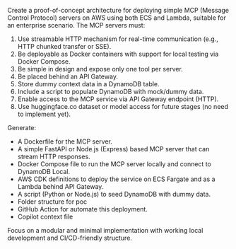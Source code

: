 Create a proof-of-concept architecture for deploying simple MCP (Message Control Protocol) servers on AWS using both ECS and Lambda, suitable for an enterprise scenario. The MCP servers must:

1. Use streamable HTTP mechanism for real-time communication (e.g., HTTP chunked transfer or SSE).
2. Be deployable as Docker containers with support for local testing via Docker Compose.
3. Be simple in design and expose only one tool per server.
4. Be placed behind an API Gateway.
5. Store dummy context data in a DynamoDB table.
6. Include a script to populate DynamoDB with mock/dummy data.
7. Enable access to the MCP service via API Gateway endpoint (HTTP).
8. Use huggingface.co dataset or model access for future stages (no need to implement yet).

Generate:
- A Dockerfile for the MCP server.
- A simple FastAPI or Node.js (Express) based MCP server that can stream HTTP responses.
- Docker Compose file to run the MCP server locally and connect to DynamoDB Local.
- AWS CDK definitions to deploy the service on ECS Fargate and as a Lambda behind API Gateway.
- A script (Python or Node.js) to seed DynamoDB with dummy data.
- Folder structure for poc
- GitHub Action for automate this deployment.
- Copilot context file 

Focus on a modular and minimal implementation with working local development and CI/CD-friendly structure.
